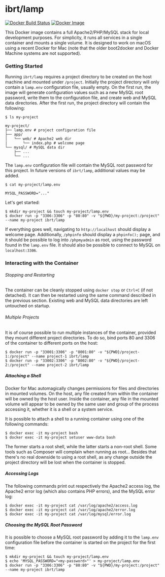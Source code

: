 # ibrt/lamp
[![Docker Build Status](https://img.shields.io/docker/build/ibrt/lamp.svg)](https://hub.docker.com/r/ibrt/lamp/builds)
[![Docker Image](https://images.microbadger.com/badges/image/ibrt/lamp.svg)](https://microbadger.com/images/ibrt/lamp)

This Docker image contains a full Apache2/PHP/MySQL stack for local development purposes. For simplicity, it runs all services in a single container and mounts a single volume. It is designed to work on macOS using a recent Docker for Mac (note that the older boot2docker and Docker Machine systems are not supported).

### Getting Started

Running `ibrt/lamp` requires a project directory to be created on the host machine and mounted under `/project`. Initially the project directory will only contain a `lamp.env` configuration file, usually empty. On the first run, the image will generate configuration values such as a new MySQL root password, write them to the configuration file, and create web and MySQL data directories. After the first run, the project directory will contain the following:

```
$ ls my-project

my-project/
├── lamp.env # project configuration file
├── app/
│   └── web/ # Apache2 web dir
|       └── index.php # welcome page
└── mysql/ # MySQL data dir
    ├── ...
    └── ...
```

The `lamp.env` configuration file will contain the MySQL root password for this project. In future versions of `ibrt/lamp`, additional values may be added.

```
$ cat my-project/lamp.env

MYSQL_PASSWORD="..."
```

Let's get started:

```
$ mkdir my-project && touch my-project/lamp.env
$ docker run -p "3306:3306" -p "80:80" -v "${PWD}/my-project:/project" --name my-project ibrt/lamp
```

If everything goes well, navigating to `http://localhost` should display a welcome page. Additionally, `/phpinfo` should display a `phpinfo();` page, and it should be possible to log into `/phpmyadmin` as root, using the password found in the `lamp.env` file. It should also be possible to connect to MySQL on `localhost:3306`.

### Interacting with the Container

###### Stopping and Restarting

The container can be cleanly stopped using `docker stop` or `Ctrl+C` (if not detached). It can then be restarted using the same command described in the previous section. Existing web and MySQL data directories are left untouched on startup.

###### Multiple Projects

It is of course possible to run multiple instances of the container, provided they mount different project directories. To do so, bind ports 80 and 3306 of the container to different ports on the host:

```
$ docker run -p "33001:3306" -p "8001:80" -v "${PWD}/project-1:/project" --name project-1 ibrt/lamp
$ docker run -p "33002:3306" -p "8002:80" -v "${PWD}/project-2:/project" --name project-2 ibrt/lamp
```

##### Attaching a Shell

Docker for Mac automagically changes permissions for files and directories in mounted volumes. On the host, any file created from within the container will be owned by the host user. Inside the container, any file in the mounted volume will appear to be owned by the same user and group of the process accessing it, whether it is a shell or a system service.

It is possible to attach a shell to a running container using one of the following commands:

```
$ docker exec -it my-project bash
$ docker exec -it my-project setuser www-data bash
```

The former starts a root shell, while the latter starts a non-root shell. Some tools such as Composer will complain when running as root... Besides that there's no real downside to using a root shell, as any change outside the project directory will be lost when the container is stopped.

##### Accessing Logs

The following commands print out respectively the Apache2 access log, the Apache2 error log (which also contains PHP errors), and the MySQL error log:

```
$ docker exec -it my-project cat /var/log/apache2/access.log
$ docker exec -it my-project cat /var/log/apache2/error.log
$ docker exec -it my-project cat /var/log/mysql/error.log
````

##### Choosing the MySQL Root Password

It is possible to choose a MySQL root password by adding it to the `lamp.env` configuration file before the container is started on the project for the first time:

```
$ mkdir my-project && touch my-project/lamp.env
$ echo 'MYSQL_PASSWORD="<my-password>"' > my-project/lamp.env
$ docker run -p "3306:3306" -p "80:80" -v "${PWD}/my-project:/project" --name my-project ibrt/lamp
```
